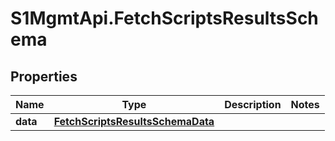 # S1MgmtApi.FetchScriptsResultsSchema

## Properties
Name | Type | Description | Notes
------------ | ------------- | ------------- | -------------
**data** | [**FetchScriptsResultsSchemaData**](FetchScriptsResultsSchemaData.md) |  | 


